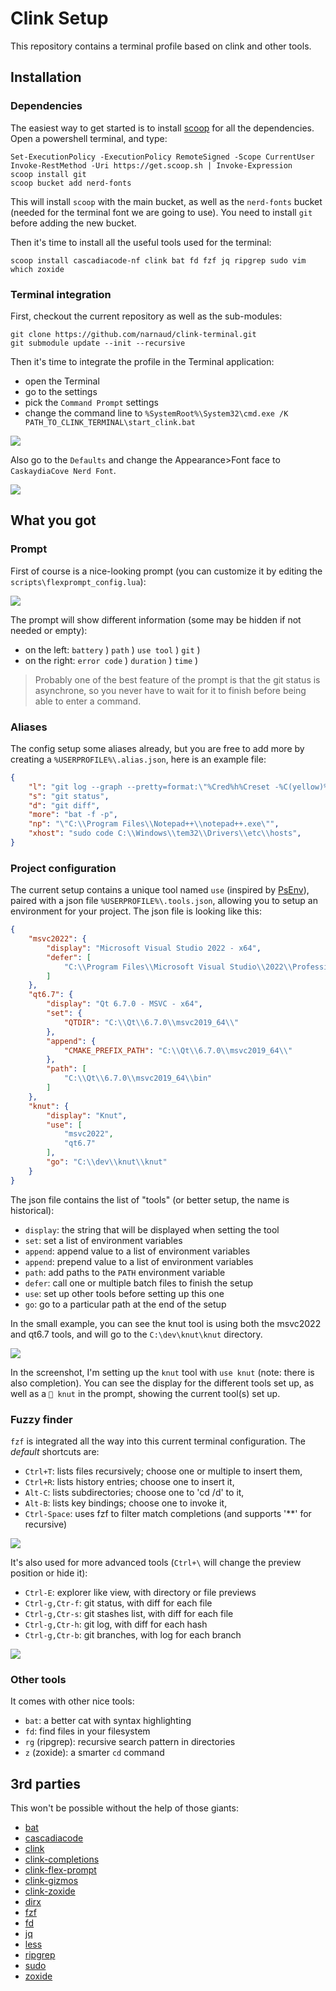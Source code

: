 # Clink Setup

This repository contains a terminal profile based on clink and other tools.

## Installation

### Dependencies

The easiest way to get started is to install [scoop](https://scoop.sh/) for all the dependencies. Open a powershell terminal, and type:

```pwsh
Set-ExecutionPolicy -ExecutionPolicy RemoteSigned -Scope CurrentUser
Invoke-RestMethod -Uri https://get.scoop.sh | Invoke-Expression
scoop install git
scoop bucket add nerd-fonts
```

This will install `scoop` with the main bucket, as well as the `nerd-fonts` bucket (needed for the terminal font we are going to use). You need to install `git` before adding the new bucket.

Then it's time to install all the useful tools used for the terminal:

```
scoop install cascadiacode-nf clink bat fd fzf jq ripgrep sudo vim which zoxide
```

### Terminal integration

First, checkout the current repository as well as the sub-modules:

```
git clone https://github.com/narnaud/clink-terminal.git
git submodule update --init --recursive
```

Then it's time to integrate the profile in the Terminal application:

- open the Terminal
- go to the settings
- pick the `Command Prompt` settings
- change the command line to `%SystemRoot%\System32\cmd.exe /K PATH_TO_CLINK_TERMINAL\start_clink.bat`

![](assets/terminal.png)

Also go to the `Defaults` and change the Appearance>Font face to `CaskaydiaCove Nerd Font`.

![](assets/terminal2.png)

## What you got

### Prompt

First of course is a nice-looking prompt (you can customize it by editing the `scripts\flexprompt_config.lua`):

![](assets/prompt.png)

The prompt will show different information (some may be hidden if not needed or empty):

- on the left: `battery` ) `path` ) `use tool` ) `git` )
- on the right: `error code` ) `duration` ) `time` )

> Probably one of the best feature of the prompt is that the git status is asynchrone, so you never have to wait for it to finish before being able to enter a command.

### Aliases

The config setup some aliases already, but you are free to add more by creating a `%USERPROFILE%\.alias.json`, here is an example file:

```json
{
    "l": "git log --graph --pretty=format:\"%Cred%h%Creset -%C(yellow)%d%Creset %s %Cgreen(%cr) %C(bold blue)<%an>%Creset\" --abbrev-commit --date=relative",
    "s": "git status",
    "d": "git diff",
    "more": "bat -f -p",
    "np": "\"C:\\Program Files\\Notepad++\\notepad++.exe\"",
    "xhost": "sudo code C:\\Windows\\tem32\\Drivers\\etc\\hosts",
}
```

### Project configuration

The current setup contains a unique tool named `use` (inspired by [PsEnv](https://github.com/KierDugan/PsEnv)), paired with a json file `%USERPROFILE%\.tools.json`, allowing you to setup an environment for your project. The json file is looking like this:

```json
{
    "msvc2022": {
        "display": "Microsoft Visual Studio 2022 - x64",
        "defer": [
            "C:\\Program Files\\Microsoft Visual Studio\\2022\\Professional\\VC\\Auxiliary\\Build\\vcvars64.bat"
        ]
    },
    "qt6.7": {
        "display": "Qt 6.7.0 - MSVC - x64",
        "set": {
            "QTDIR": "C:\\Qt\\6.7.0\\msvc2019_64\\"
        },
        "append": {
            "CMAKE_PREFIX_PATH": "C:\\Qt\\6.7.0\\msvc2019_64\\"
        },
        "path": [
            "C:\\Qt\\6.7.0\\msvc2019_64\\bin"
        ]
    },
    "knut": {
        "display": "Knut",
        "use": [
            "msvc2022",
            "qt6.7"
        ],
        "go": "C:\\dev\\knut\\knut"
    }
}
```

The json file contains the list of "tools" (or better setup, the name is historical):

- `display`: the string that will be displayed when setting the tool
- `set`: set a list of environment variables
- `append`: append value to a list of environment variables
- `append`: prepend value to a list of environment variables
- `path`: add paths to the `PATH` environment variable
- `defer`: call one or multiple batch files to finish the setup
- `use`: set up other tools before setting up this one
- `go`: go to a particular path at the end of the setup

In the small example, you can see the knut tool is using both the msvc2022 and qt6.7 tools, and will go to the `C:\dev\knut\knut` directory.

![](assets/use.png)

In the screenshot, I'm setting up the `knut` tool with `use knut` (note: there is also completion). You can see the display for the different tools set up, as well as a `󱁤 knut` in the prompt, showing the current tool(s) set up.

### Fuzzy finder

`fzf` is integrated all the way into this current terminal configuration. The _default_ shortcuts are:

- `Ctrl+T`: lists files recursively; choose one or multiple to insert them,
- `Ctrl+R`: lists history entries; choose one to insert it,
- `Alt-C`: lists subdirectories; choose one to 'cd /d' to it,
- `Alt-B`: lists key bindings; choose one to invoke it,
- `Ctrl-Space`: uses fzf to filter match completions (and supports '**' for recursive)

![](assets/fzf-files.png)

It's also used for more advanced tools (`Ctrl+\` will change the preview position or hide it):

- `Ctrl-E`: explorer like view, with directory or file previews
- `Ctrl-g,Ctr-f`: git status, with diff for each file
- `Ctrl-g,Ctr-s`: git stashes list, with diff for each file
- `Ctrl-g,Ctr-h`: git log, with diff for each hash
- `Ctrl-g,Ctr-b`: git branches, with log for each branch

![](assets/fzf-git-branches.png)

### Other tools

It comes with other nice tools:

- `bat`: a better cat with syntax highlighting
- `fd`: find files in your filesystem
- `rg` (ripgrep): recursive search pattern in directories
- `z` (zoxide): a smarter `cd` command

## 3rd parties

This won't be possible without the help of those giants:

- [bat](https://github.com/sharkdp/bat)
- [cascadiacode](https://github.com/microsoft/cascadia-code)
- [clink](https://chrisant996.github.io/clink/)
- [clink-completions](https://github.com/vladimir-kotikov/clink-completions)
- [clink-flex-prompt](https://github.com/chrisant996/clink-flex-prompt)
- [clink-gizmos](https://github.com/chrisant996/clink-gizmos)
- [clink-zoxide](https://github.com/shunsambongi/clink-zoxide)
- [dirx](https://github.com/chrisant996/dirx)
- [fzf](https://github.com/junegunn/fzf)
- [fd](https://github.com/sharkdp/fd)
- [jq](https://jqlang.github.io/jq/)
- [less](https://greenwoodsoftware.com/less/)
- [ripgrep](https://github.com/BurntSushi/ripgrep)
- [sudo](https://github.com/lukesampson/psutils)
- [zoxide](https://github.com/ajeetdsouza/zoxide)
